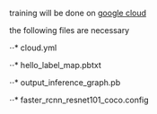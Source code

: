 training will be done on 
[google cloud](https://cloud.google.com/ml-engine/docs/tensorflow/getting-started-training-prediction)

the following files are necessary 

⋅⋅* cloud.yml	

⋅⋅* hello_label_map.pbtxt	

⋅⋅* output_inference_graph.pb	

⋅⋅* faster_rcnn_resnet101_coco.config

